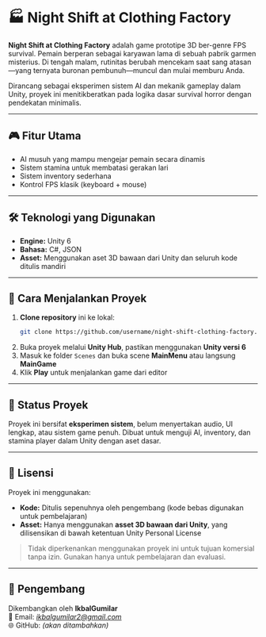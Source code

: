 
# 🏭 Night Shift at Clothing Factory

**Night Shift at Clothing Factory** adalah game prototipe 3D ber-genre FPS survival. Pemain berperan sebagai karyawan lama di sebuah pabrik garmen misterius. Di tengah malam, rutinitas berubah mencekam saat sang atasan—yang ternyata buronan pembunuh—muncul dan mulai memburu Anda.

Dirancang sebagai eksperimen sistem AI dan mekanik gameplay dalam Unity, proyek ini menitikberatkan pada logika dasar survival horror dengan pendekatan minimalis.

---

## 🎮 Fitur Utama
- AI musuh yang mampu mengejar pemain secara dinamis
- Sistem stamina untuk membatasi gerakan lari
- Sistem inventory sederhana
- Kontrol FPS klasik (keyboard + mouse)

---

## 🛠 Teknologi yang Digunakan
- **Engine:** Unity 6
- **Bahasa:** C#, JSON
- **Asset:** Menggunakan aset 3D bawaan dari Unity dan seluruh kode ditulis mandiri

---

## 🔧 Cara Menjalankan Proyek

1. **Clone repository** ini ke lokal:
   ```bash
   git clone https://github.com/username/night-shift-clothing-factory.git
   ```
2. Buka proyek melalui **Unity Hub**, pastikan menggunakan **Unity versi 6**
3. Masuk ke folder `Scenes` dan buka scene **MainMenu** atau langsung **MainGame**
4. Klik **Play** untuk menjalankan game dari editor

---

## 📌 Status Proyek
Proyek ini bersifat **eksperimen sistem**, belum menyertakan audio, UI lengkap, atau sistem game penuh. Dibuat untuk menguji AI, inventory, dan stamina player dalam Unity dengan aset dasar.

---

## 📄 Lisensi

Proyek ini menggunakan:
- **Kode:** Ditulis sepenuhnya oleh pengembang (kode bebas digunakan untuk pembelajaran)
- **Asset:** Hanya menggunakan **asset 3D bawaan dari Unity**, yang dilisensikan di bawah ketentuan Unity Personal License

> Tidak diperkenankan menggunakan proyek ini untuk tujuan komersial tanpa izin. Gunakan hanya untuk pembelajaran dan evaluasi.

---

## 👤 Pengembang

Dikembangkan oleh **IkbalGumilar**  
📧 Email: *ikbalgumilar2@gmail.com*  
🌐 GitHub: *(akan ditambahkan)*
